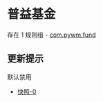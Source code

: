 # 普益基金

存在 1 规则组 - [com.pywm.fund](/src/apps/com.pywm.fund.ts)

## 更新提示

默认禁用

- [快照-0](https://i.gkd.li/i/13327271)
